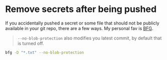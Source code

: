 # Remove secrets after being pushed

If you accidentally pushed a secret or some file that should not be publicly available in your git repo, there are a few ways. My personal fav is [BFG](https://rtyley.github.io/bfg-repo-cleaner/).

> `--no-blob-protection` also modifies you latest commit, by default that is turned off.

```bash
bfg -D "*.txt" --no-blob-protection
```

